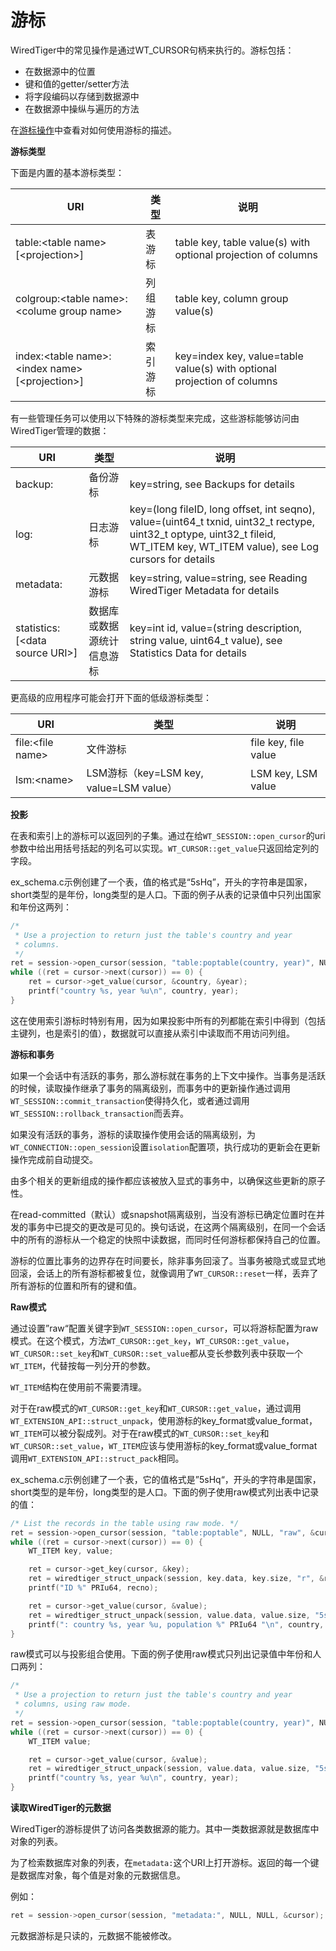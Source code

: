 游标
====
WiredTiger中的常见操作是通过WT_CURSOR句柄来执行的。游标包括：
- 在数据源中的位置
- 键和值的getter/setter方法
- 将字段编码以存储到数据源中
- 在数据源中操纵与遍历的方法

在[游标操作](204_cursor_operations.md)中查看对如何使用游标的描述。

**游标类型**

下面是内置的基本游标类型：

|URI|类型|说明|
|---|----|----|
|table:&lt;table name>[&lt;projection>]|表游标|table key, table value(s) with optional projection of columns|
|colgroup:&lt;table name>:&lt;colume group name>|列组游标|table key, column group value(s)|
|index:&lt;table name>:&lt;index name>[&lt;projection>]|索引游标|key=index key, value=table value(s) with optional projection of columns|

有一些管理任务可以使用以下特殊的游标类型来完成，这些游标能够访问由WiredTiger管理的数据：

|URI|类型|说明|
|---|----|----|
|backup:|备份游标|key=string, see Backups for details|
|log:|日志游标|	key=(long fileID, long offset, int seqno), value=(uint64_t txnid, uint32_t rectype, uint32_t optype, uint32_t fileid, WT_ITEM key, WT_ITEM value), see Log cursors for details|
|metadata:|元数据游标|key=string, value=string, see Reading WiredTiger Metadata for details|
|statistics:[&lt;data source URI>]|数据库或数据源统计信息游标|key=int id, value=(string description, string value, uint64_t value), see Statistics Data for details|

更高级的应用程序可能会打开下面的低级游标类型：

|URI|类型|说明|
|---|----|----|
|file:&lt;file name>|文件游标|file key, file value|
|lsm:&lt;name>|LSM游标（key=LSM key, value=LSM value）|LSM key, LSM value|

**投影**

在表和索引上的游标可以返回列的子集。通过在给`WT_SESSION::open_cursor`的uri参数中给出用括号括起的列名可以实现。`WT_CURSOR::get_value`只返回给定列的字段。

ex_schema.c示例创建了一个表，值的格式是“5sHq”，开头的字符串是国家，short类型的是年份，long类型的是人口。下面的例子从表的记录值中只列出国家和年份这两列：
```c
/*
 * Use a projection to return just the table's country and year
 * columns.
 */
ret = session->open_cursor(session, "table:poptable(country, year)", NULL, NULL, &cursor);
while ((ret = cursor->next(cursor)) == 0) {
    ret = cursor->get_value(cursor, &country, &year);
    printf("country %s, year %u\n", country, year);
}
```
这在使用索引游标时特别有用，因为如果投影中所有的列都能在索引中得到（包括主键列，也是索引的值），数据就可以直接从索引中读取而不用访问列组。

**游标和事务**

如果一个会话中有活跃的事务，那么游标就在事务的上下文中操作。当事务是活跃的时候，读取操作继承了事务的隔离级别，而事务中的更新操作通过调用`WT_SESSION::commit_transaction`使得持久化，或者通过调用`WT_SESSION::rollback_transaction`而丢弃。

如果没有活跃的事务，游标的读取操作使用会话的隔离级别，为`WT_CONNECTION::open_session`设置`isolation`配置项，执行成功的更新会在更新操作完成前自动提交。

由多个相关的更新组成的操作都应该被放入显式的事务中，以确保这些更新的原子性。

在read-committed（默认）或snapshot隔离级别，当没有游标已确定位置时在并发的事务中已提交的更改是可见的。换句话说，在这两个隔离级别，在同一个会话中的所有的游标从一个稳定的快照中读数据，而同时任何游标都保持自己的位置。

游标的位置比事务的边界存在时间要长，除非事务回滚了。当事务被隐式或显式地回滚，会话上的所有游标都被复位，就像调用了`WT_CURSOR::reset`一样，丢弃了所有游标的位置和所有的键和值。

**Raw模式**

通过设置”raw“配置关键字到`WT_SESSION::open_cursor`，可以将游标配置为raw模式。在这个模式，方法`WT_CURSOR::get_key`，`WT_CURSOR::get_value`，`WT_CURSOR::set_key`和`WT_CURSOR::set_value`都从变长参数列表中获取一个`WT_ITEM`，代替按每一列分开的参数。

`WT_ITEM`结构在使用前不需要清理。

对于在raw模式的`WT_CURSOR::get_key`和`WT_CURSOR::get_value`，通过调用`WT_EXTENSION_API::struct_unpack`，使用游标的key_format或value_format，`WT_ITEM`可以被分裂成列。对于在raw模式的`WT_CURSOR::set_key`和`WT_CURSOR::set_value`，`WT_ITEM`应该与使用游标的key_format或value_format调用`WT_EXTENSION_API::struct_pack`相同。

ex_schema.c示例创建了一个表，它的值格式是”5sHq“，开头的字符串是国家，short类型的是年份，long类型的是人口。下面的例子使用raw模式列出表中记录的值：
```c
/* List the records in the table using raw mode. */
ret = session->open_cursor(session, "table:poptable", NULL, "raw", &cursor);
while ((ret = cursor->next(cursor)) == 0) {
    WT_ITEM key, value;

	ret = cursor->get_key(cursor, &key);
	ret = wiredtiger_struct_unpack(session, key.data, key.size, "r", &recno);
	printf("ID %" PRIu64, recno);

	ret = cursor->get_value(cursor, &value);
	ret = wiredtiger_struct_unpack(session, value.data, value.size, "5sHq", &country, &year, &population);
	printf(": country %s, year %u, population %" PRIu64 "\n", country, year, population);
}
```

raw模式可以与投影组合使用。下面的例子使用raw模式只列出记录值中年份和人口两列：
```c
/*
 * Use a projection to return just the table's country and year
 * columns, using raw mode.
 */
ret = session->open_cursor(session, "table:poptable(country, year)", NULL, "raw", &cursor);
while ((ret = cursor->next(cursor)) == 0) {
    WT_ITEM value;

	ret = cursor->get_value(cursor, &value);
	ret = wiredtiger_struct_unpack(session, value.data, value.size, "5sH", &country, &year);
	printf("country %s, year %u\n", country, year);
}
```

**读取WiredTiger的元数据**

WiredTiger的游标提供了访问各类数据源的能力。其中一类数据源就是数据库中对象的列表。

为了检索数据库对象的列表，在`metadata:`这个URI上打开游标。返回的每一个键是数据库对象，每个值是对象的元数据信息。

例如：
```c
ret = session->open_cursor(session, "metadata:", NULL, NULL, &cursor);
```

元数据游标是只读的，元数据不能被修改。

